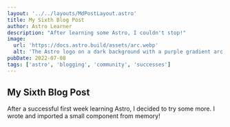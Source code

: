 ```yaml
---
layout: '../../layouts/MdPostLayout.astro'
title: My Sixth Blog Post
author: Astro Learner
description: "After learning some Astro, I couldn't stop!"
image:
  url: 'https://docs.astro.build/assets/arc.webp'
  alt: 'The Astro logo on a dark background with a purple gradient arc.'
pubDate: 2022-07-08
tags: ['astro', 'blogging', 'community', 'successes']
---
```


## My Sixth Blog Post

After a successful first week learning Astro, I decided to try some more. I wrote and imported a small component from memory!
